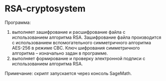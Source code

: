 # RSA-cryptosystem

Программа:
1. выполняет зашифрование и расшифрование файла с использованием алгоритма RSA. Зашифрование файла производится с использованием вспомогательного симметричного алгоритма AES-256 в режиме CBC. Ключ шифрования симметричного алгоритма – изначально задан в программе. 
2. выполняет формирование и проверку электронной подписи с использованием алгоритма RSA.

Примечание: скрипт запускается через консоль SageMath.